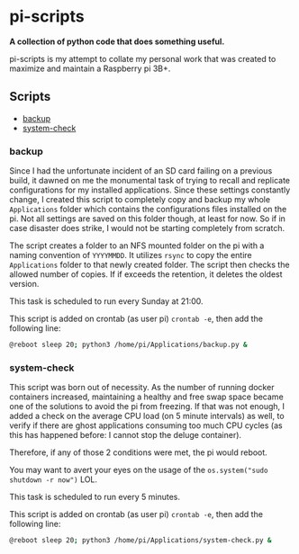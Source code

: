 # pi-scripts
**A collection of python code that does something useful.**

pi-scripts is my attempt to collate my personal work that was created to maximize and maintain a Raspberry pi 3B+.

## Scripts

- [backup](#backup)
- [system-check](#system-check)

### backup
Since I had the unfortunate incident of an SD card failing on a previous build, it dawned on me the monumental task of trying to recall and replicate configurations for my installed applications. Since these settings constantly change, I created this script to completely copy and backup my whole `Applications` folder which contains the configurations files installed on the pi. Not all settings are saved on this folder though, at least for now. So if in case disaster does strike, I would not be starting completely from scratch.

The script creates a folder to an NFS mounted folder on the pi with a naming convention of `YYYYMMDD`. It utilizes `rsync` to copy the entire `Applications` folder to that newly created folder. The script then checks the allowed number of copies. If if exceeds the retention, it deletes the oldest version.

This task is scheduled to run every Sunday at 21:00.

This script is added on crontab (as user pi) `crontab -e`, then add the following line:
```sh
@reboot sleep 20; python3 /home/pi/Applications/backup.py &
```

### system-check
This script was born out of necessity. As the number of running docker containers increased, maintaining a healthy and free swap space became one of the solutions to avoid the pi from freezing. If that was not enough, I added a check on the average CPU load (on 5 minute intervals) as well, to verify if there are ghost applications consuming too much CPU cycles (as this has happened before: I cannot stop the deluge container).

Therefore, if any of those 2 conditions were met, the pi would reboot.

You may want to avert your eyes on the usage of the `os.system("sudo shutdown -r now")` LOL.

This task is scheduled to run every 5 minutes.

This script is added on crontab (as user pi) `crontab -e`, then add the following line:
```sh
@reboot sleep 20; python3 /home/pi/Applications/system-check.py &
```